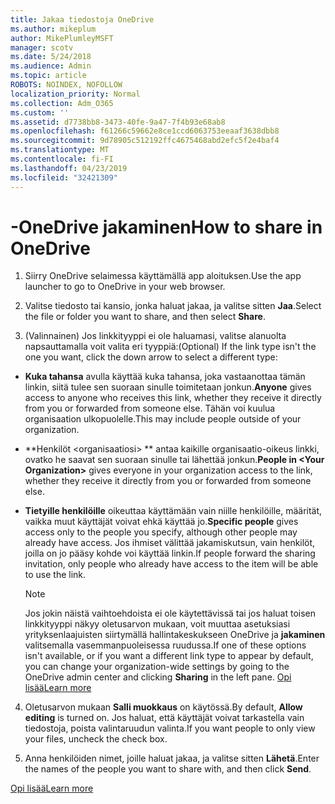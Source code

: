 ```yaml
---
title: Jakaa tiedostoja OneDrive
ms.author: mikeplum
author: MikePlumleyMSFT
manager: scotv
ms.date: 5/24/2018
ms.audience: Admin
ms.topic: article
ROBOTS: NOINDEX, NOFOLLOW
localization_priority: Normal
ms.collection: Adm_O365
ms.custom: ''
ms.assetid: d7738bb8-3473-40fe-9a47-7f4b93e68ab8
ms.openlocfilehash: f61266c59662e8ce1ccd6063753eeaaf3638dbb8
ms.sourcegitcommit: 9d78905c512192ffc4675468abd2efc5f2e4baf4
ms.translationtype: MT
ms.contentlocale: fi-FI
ms.lasthandoff: 04/23/2019
ms.locfileid: "32421309"
---
```

# <a name="how-to-share-in-onedrive"></a><span data-ttu-id="ef32c-102">-OneDrive jakaminen</span><span class="sxs-lookup"><span data-stu-id="ef32c-102">How to share in OneDrive</span></span>

1. <span data-ttu-id="ef32c-103">Siirry OneDrive selaimessa käyttämällä app aloituksen.</span><span class="sxs-lookup"><span data-stu-id="ef32c-103">Use the app launcher to go to OneDrive in your web browser.</span></span> 
    
2. <span data-ttu-id="ef32c-104">Valitse tiedosto tai kansio, jonka haluat jakaa, ja valitse sitten **Jaa**.</span><span class="sxs-lookup"><span data-stu-id="ef32c-104">Select the file or folder you want to share, and then select **Share**.</span></span>
    
3. <span data-ttu-id="ef32c-105">(Valinnainen) Jos linkkityyppi ei ole haluamasi, valitse alanuolta napsauttamalla voit valita eri tyyppiä:</span><span class="sxs-lookup"><span data-stu-id="ef32c-105">(Optional) If the link type isn't the one you want, click the down arrow to select a different type:</span></span>
    
  - <span data-ttu-id="ef32c-106">**Kuka tahansa** avulla käyttää kuka tahansa, joka vastaanottaa tämän linkin, siitä tulee sen suoraan sinulle toimitetaan jonkun.</span><span class="sxs-lookup"><span data-stu-id="ef32c-106">**Anyone** gives access to anyone who receives this link, whether they receive it directly from you or forwarded from someone else.</span></span> <span data-ttu-id="ef32c-107">Tähän voi kuulua organisaation ulkopuolelle.</span><span class="sxs-lookup"><span data-stu-id="ef32c-107">This may include people outside of your organization.</span></span> 
    
  - <span data-ttu-id="ef32c-108">\*\*Henkilöt \<organisaatiosi\> \*\* antaa kaikille organisaatio-oikeus linkki, ovatko he saavat sen suoraan sinulle tai lähettää jonkun.</span><span class="sxs-lookup"><span data-stu-id="ef32c-108">**People in \<Your Organization\>** gives everyone in your organization access to the link, whether they receive it directly from you or forwarded from someone else.</span></span> 
    
  - <span data-ttu-id="ef32c-109">**Tietyille henkilöille** oikeuttaa käyttämään vain niille henkilöille, määrität, vaikka muut käyttäjät voivat ehkä käyttää jo.</span><span class="sxs-lookup"><span data-stu-id="ef32c-109">**Specific people** gives access only to the people you specify, although other people may already have access.</span></span> <span data-ttu-id="ef32c-110">Jos ihmiset välittää jakamiskutsun, vain henkilöt, joilla on jo pääsy kohde voi käyttää linkin.</span><span class="sxs-lookup"><span data-stu-id="ef32c-110">If people forward the sharing invitation, only people who already have access to the item will be able to use the link.</span></span> 
    
    > [!NOTE]
    > <span data-ttu-id="ef32c-111">Jos jokin näistä vaihtoehdoista ei ole käytettävissä tai jos haluat toisen linkkityyppi näkyy oletusarvon mukaan, voit muuttaa asetuksiasi yrityksenlaajuisten siirtymällä hallintakeskukseen OneDrive ja **jakaminen** valitsemalla vasemmanpuoleisessa ruudussa.</span><span class="sxs-lookup"><span data-stu-id="ef32c-111">If one of these options isn't available, or if you want a different link type to appear by default, you can change your organization-wide settings by going to the OneDrive admin center and clicking **Sharing** in the left pane.</span></span> [<span data-ttu-id="ef32c-112">Opi lisää</span><span class="sxs-lookup"><span data-stu-id="ef32c-112">Learn more</span></span>](https://go.microsoft.com/fwlink/?linkid=871961)
  
4. <span data-ttu-id="ef32c-113">Oletusarvon mukaan **Salli muokkaus** on käytössä.</span><span class="sxs-lookup"><span data-stu-id="ef32c-113">By default, **Allow editing** is turned on.</span></span> <span data-ttu-id="ef32c-114">Jos haluat, että käyttäjät voivat tarkastella vain tiedostoja, poista valintaruudun valinta.</span><span class="sxs-lookup"><span data-stu-id="ef32c-114">If you want people to only view your files, uncheck the check box.</span></span> 
    
5. <span data-ttu-id="ef32c-115">Anna henkilöiden nimet, joille haluat jakaa, ja valitse sitten **Lähetä**.</span><span class="sxs-lookup"><span data-stu-id="ef32c-115">Enter the names of the people you want to share with, and then click **Send**.</span></span>
    
[<span data-ttu-id="ef32c-116">Opi lisää</span><span class="sxs-lookup"><span data-stu-id="ef32c-116">Learn more</span></span>](https://go.microsoft.com/fwlink/?linkid=871861)
  

